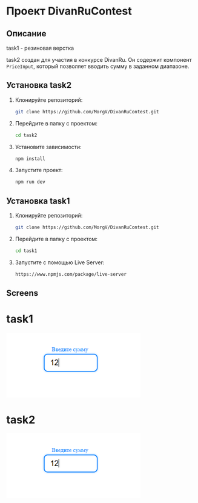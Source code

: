 # Проект DivanRuContest

## Описание

task1 - резиновая верстка

task2 создан для участия в конкурсе DivanRu. Он содержит компонент `PriceInput`, который позволяет вводить сумму в заданном диапазоне.

## Установка task2

1. Клонируйте репозиторий:
   ```sh
   git clone https://github.com/MorgV/DivanRuContest.git
   ```
2. Перейдите в папку с проектом:
   ```sh
   cd task2
   ```
3. Установите зависимости:
   ```sh
   npm install
   ```
4. Запустите проект:
   ```sh
   npm run dev
   ```

## Установка task1

1. Клонируйте репозиторий:
   ```sh
   git clone https://github.com/MorgV/DivanRuContest.git
   ```
2. Перейдите в папку с проектом:
   ```sh
   cd task1
   ```
3. Запустите с помощью Live Server:
   ```sh
   https://www.npmjs.com/package/live-server
   ```

## Screens

# task1

![task1](./screen/task2.PNG)

# task2

![task2](./screen/task2.PNG)
